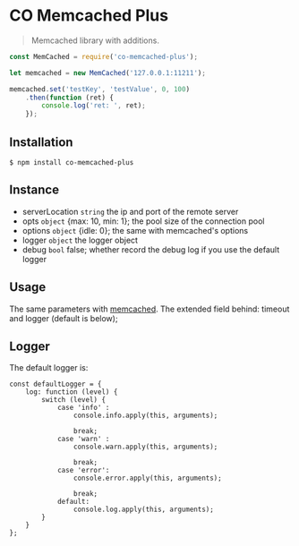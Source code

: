 # CO Memcached Plus

> Memcached library with additions.

```javascript
const MemCached = require('co-memcached-plus');

let memcached = new MemCached('127.0.0.1:11211');

memcached.set('testKey', 'testValue', 0, 100)
    .then(function (ret) {
        console.log('ret: ', ret);
    });
```

## Installation

```shell
$ npm install co-memcached-plus
```

## Instance

- serverLocation `string` the ip and port of the remote server
- opts `object` {max: 10, min: 1}; the pool size of the connection pool
- options `object` {idle: 0}; the same with memcached's options
- logger `object` the logger object
- debug `bool` false; whether record the debug log if you use the default logger

## Usage

The same parameters with [memcached](https://www.npmjs.com/package/memcached).
The extended field behind: timeout and logger (default is below);

## Logger

The default logger is:

```
const defaultLogger = {
    log: function (level) {
        switch (level) {
            case 'info' :
                console.info.apply(this, arguments);

                break;
            case 'warn' :
                console.warn.apply(this, arguments);

                break;
            case 'error':
                console.error.apply(this, arguments);

                break;
            default:
                console.log.apply(this, arguments);
        }
    }
};
```